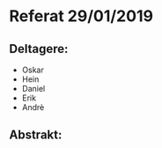 # Referat 29/01/2019

## Deltagere:
  * Oskar
  * Hein
  * Daniel
  * Erik
  * Andrè
  
## Abstrakt:
